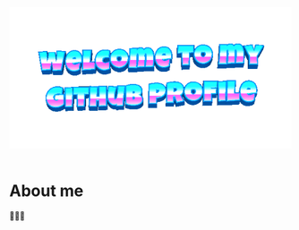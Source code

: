 <div align="center">
 <img src="assets/welcome-header.gif" alt="Welcome to my Github profile">
 <br>
 <br>
</div>

# About me

🦀🦀🦀
